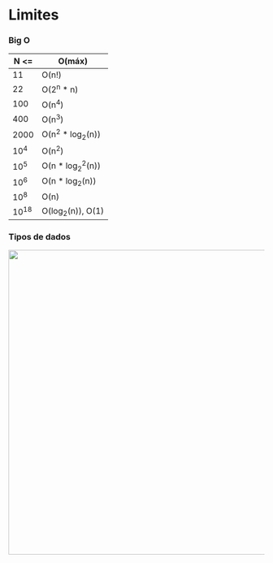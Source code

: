# Limites

### Big O
| N <=      | O(máx) |
| ----------- | ----------- |
| 11      | O(n!)       |
| 22   | O(2<sup>n</sup> * n)        |
| 100   | O(n<sup>4</sup>)        |
| 400   | O(n<sup>3</sup>)        |
| 2000   | O(n<sup>2</sup> * log<sub>2</sub>(n))        |
| 10<sup>4</sup>   | O(n<sup>2</sup>)        |
| 10<sup>5</sup>   | O(n * log<sub>2</sub><sup>2</sup>(n))        |
| 10<sup>6</sup>   | O(n * log<sub>2</sub>(n))        |
| 10<sup>8</sup>   | O(n)        |
| 10<sup>18</sup>   | O(log<sub>2</sub>(n)), O(1)        |

### Tipos de dados
<img src="https://www.cs.mtsu.edu/~xyang/images/IntegerDataType.png" width="600">

<div style="page-break-after: always; visibility: hidden">
\pagebreak
</div>
